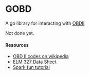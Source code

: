 GOBD
====

A go library for interacting with [OBDII](https://en.wikipedia.org/wiki/On-board_diagnostics)

Not done yet.

#### Resources
- [OBD II codes on wikipedia](https://en.wikipedia.org/wiki/OBD-II_PIDs)
- [ELM 327 Data Sheet](http://elmelectronics.com/DSheets/ELM327DS.pdf)
- [Spark fun tutorial](https://learn.sparkfun.com/tutorials/obd-ii-uart-hookup-guide/obd-commands)
